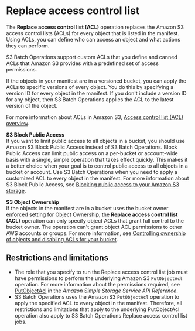 # Replace access control list<a name="batch-ops-put-object-acl"></a>

The **Replace access control list \(ACL\)** operation replaces the Amazon S3 access control lists \(ACLs\) for every object that is listed in the manifest\. Using ACLs, you can define who can access an object and what actions they can perform\.

S3 Batch Operations support custom ACLs that you define and canned ACLs that Amazon S3 provides with a predefined set of access permissions\.

If the objects in your manifest are in a versioned bucket, you can apply the ACLs to specific versions of every object\. You do this by specifying a version ID for every object in the manifest\. If you don't include a version ID for any object, then S3 Batch Operations applies the ACL to the latest version of the object\.

For more information about ACLs in Amazon S3, [Access control list \(ACL\) overview](acl-overview.md)\.

**S3 Block Public Access**  
If you want to limit public access to all objects in a bucket, you should use Amazon S3 Block Public Access instead of S3 Batch Operations\. Block Public Access can limit public access on a per\-bucket or account\-wide basis with a single, simple operation that takes effect quickly\. This makes it a better choice when your goal is to control public access to all objects in a bucket or account\. Use S3 Batch Operations when you need to apply a customized ACL to every object in the manifest\. For more information about S3 Block Public Access, see [Blocking public access to your Amazon S3 storage](access-control-block-public-access.md)\.

**S3 Object Ownership**  
If the objects in the manifest are in a bucket uses the bucket owner enforced setting for Object Ownership, the **Replace access control list \(ACL\)** operation can only specify object ACLs that grant full control to the bucket owner\. The operation can't grant object ACL permissions to other AWS accounts or groups\. For more information, see [Controlling ownership of objects and disabling ACLs for your bucket](about-object-ownership.md)\.

## Restrictions and limitations<a name="batch-ops-put-object-acl-restrictions"></a>
+ The role that you specify to run the Replace access control list job must have permissions to perform the underlying Amazon S3 `PutObjectAcl` operation\. For more information about the permissions required, see [PutObjectAcl](https://docs.aws.amazon.com/AmazonS3/latest/API/API_PutObjectAcl.html) in the *Amazon Simple Storage Service API Reference*\.
+ S3 Batch Operations uses the Amazon S3 `PutObjectAcl` operation to apply the specified ACL to every object in the manifest\. Therefore, all restrictions and limitations that apply to the underlying PutObjectAcl operation also apply to S3 Batch Operations Replace access control list jobs\.